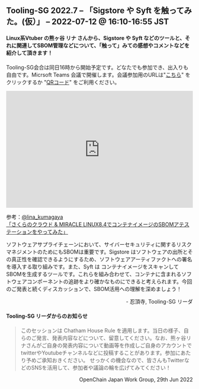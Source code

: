 ## Tooling-SG 2022.7 – 「Sigstore や Syft を触ってみた。(仮）」 – 2022-07-12 @ 16:10-16:55 JST

#### Linux系Vtuber の熊ヶ谷 リナ さんから、Sigstore や Syft などのツールと、それに関連してSBOM管理などについて、「触って」みての感想やコメントなどを紹介して頂きます！

Tooling-SG会合は同日16時から開始予定です。どなたでも参加でき、出入りも自由です。Micrsoft Teams 会議で開催します。会議参加用のURLは"[こちら](https://teams.microsoft.com/l/meetup-join/19%3ameeting_YzBhZjNlMzUtMWRkMS00OWExLWFmNjYtY2I4ZDE3MWViYTQz%40thread.v2/0?context=%7b%22Tid%22%3a%22f109924e-fb71-4ba0-b2cc-65dcdf6fbe4f%22%2c%22Oid%22%3a%226e92610a-523f-49a3-925c-c6210f4e6818%22%7d)" をクリックするか "[QRコード](qrcode_tooling-sg-202207.png)" をご利用ください。

<iframe width="100%" height="315" src="https://www.youtube.com/embed/QfcIG82wyT4" title="YouTube video player" frameborder="0" allow="accelerometer; autoplay; clipboard-write; encrypted-media; gyroscope; picture-in-picture" allowfullscreen></iframe>  

参考：[@lina_kumagaya](https://qiita.com/lina_kumagaya)  
[「さくらのクラウド & MIRACLE LINUX8.4でコンテナイメージのSBOMアテステーションをやってみた」](https://qiita.com/lina_kumagaya/items/9edfa84b6f9b2d4f3d5e)

ソフトウェアサプライチェーンにおいて、サイバーセキュリティに関するリスクマネジメントのためにもSBOMは重要です。Sigstore はソフトウェアの出所とその真正性を確認できるようにするため、ソフトウェアアーティファクトへの署名を導入する取り組みです。また、Syft は コンテナイメージをスキャンしてSBOMを生成するツールです。これらを組み合わせて、コンテナに含まれるソフトウェアコンポーネントの追跡をより確かなものにできると考えられます。今回のご発表と続くディスカッションで、SBOM活用への理解を深めましょう！  
<p style="text-align: right;">- 忍頂寺, Tooling-SG リーダ</p>

#### **Tooling-SG リーダからのお知らせ**

> このセッションは Chatham House Rule を適用します。当日の様子、自らのご発言、発表内容などについて、留意してください。なお、熊ヶ谷リナさんがご自身の発表内容について動画等を作成しご自身のアカウントでtwitterやYoutubeチャンネルなどに投稿することがあります。参加にあたり予めご承知おきください。
せっかくの機会なので、皆さんもTwitterなどのSNSを活用して、参加者や議論の輪を広げてみてください！

<p style="text-align: right;">OpenChain Japan Work Group, 29th Jun 2022</p>

